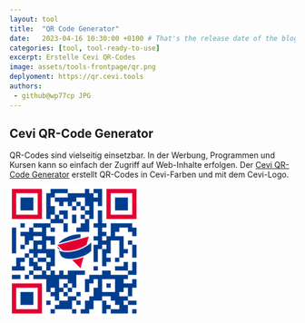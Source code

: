 ```yaml
---
layout: tool
title:  "QR Code Generator"
date:   2023-04-16 10:30:00 +0100 # That's the release date of the blog entry
categories: [tool, tool-ready-to-use]
excerpt: Erstelle Cevi QR-Codes
image: assets/tools-frontpage/qr.png
deplyoment: https://qr.cevi.tools
authors:
 - github@wp77cp JPG
---
```


## Cevi QR-Code Generator
QR-Codes sind vielseitig einsetzbar. In der Werbung, Programmen und Kursen kann so einfach der Zugriff auf Web-Inhalte erfolgen. Der [Cevi QR-Code Generator](https://qr.cevi.tools) erstellt QR-Codes in Cevi-Farben und mit dem Cevi-Logo.

![Cevi QR Code](/assets/qr.png)